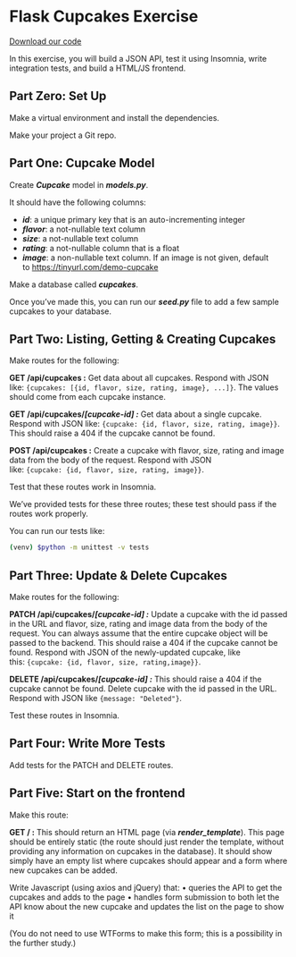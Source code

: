 # **Flask Cupcakes Exercise**

[Download our code](https://curric.springboard.com/software-engineering-career-track/default/exercises/flask-cupcakes.zip)

In this exercise, you will build a JSON API, test it using Insomnia, write integration tests, and build a HTML/JS frontend.

## **Part Zero: Set Up**

Make a virtual environment and install the dependencies.

Make your project a Git repo.

## **Part One: Cupcake Model**

Create ***Cupcake*** model in ***models.py***.

It should have the following columns:

- ***id***: a unique primary key that is an auto-incrementing integer
- ***flavor***: a not-nullable text column
- ***size***: a not-nullable text column
- ***rating***: a not-nullable column that is a float
- ***image***: a non-nullable text column. If an image is not given, default to https://tinyurl.com/demo-cupcake

Make a database called ***cupcakes***.

Once you’ve made this, you can run our ***seed.py*** file to add a few sample cupcakes to your database.

## **Part Two: Listing, Getting & Creating Cupcakes**

Make routes for the following:

**GET /api/cupcakes :** Get data about all cupcakes. Respond with JSON like: `{cupcakes: [{id, flavor, size, rating, image}, ...]}`. The values should come from each cupcake instance.

**GET /api/cupcakes/*[cupcake-id] :*** Get data about a single cupcake. Respond with JSON like: `{cupcake: {id, flavor, size, rating, image}}`. This should raise a 404 if the cupcake cannot be found.

**POST /api/cupcakes :** Create a cupcake with flavor, size, rating and image data from the body of the request. Respond with JSON like: `{cupcake: {id, flavor, size, rating, image}}`.

Test that these routes work in Insomnia.

We’ve provided tests for these three routes; these test should pass if the routes work properly.

You can run our tests like:

```bash
(venv) $python -m unittest -v tests
```

## **Part Three: Update & Delete Cupcakes**

Make routes for the following:

**PATCH /api/cupcakes/*[cupcake-id] :*** Update a cupcake with the id passed in the URL and flavor, size, rating and image data from the body of the request. You can always assume that the entire cupcake object will be passed to the backend. This should raise a 404 if the cupcake cannot be found. Respond with JSON of the newly-updated cupcake, like this: `{cupcake: {id, flavor, size, rating,image}}`.

**DELETE /api/cupcakes/*[cupcake-id] :*** This should raise a 404 if the cupcake cannot be found.
Delete cupcake with the id passed in the URL. Respond with JSON like `{message: "Deleted"}`.

Test these routes in Insomnia.

## **Part Four: Write More Tests**

Add tests for the PATCH and DELETE routes.

## **Part Five: Start on the frontend**

Make this route:

**GET / :** This should return an HTML page (via ***render_template***). This page should be entirely static (the route should just render the template, without providing any information on cupcakes in the database). It should show simply have an empty list where cupcakes should appear and a form where new cupcakes can be added. 

Write Javascript (using axios and jQuery) that:
• queries the API to get the cupcakes and adds to the page
• handles form submission to both let the API know about the new cupcake and updates the list on the page to show it

(You do not need to use WTForms to make this form; this is a possibility in the further study.)
